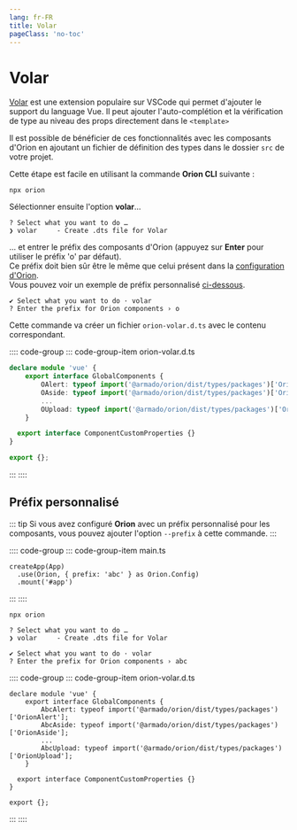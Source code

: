 ```yaml
---
lang: fr-FR
title: Volar
pageClass: 'no-toc'
---
```


# Volar

[Volar](https://marketplace.visualstudio.com/items?itemName=Vue.volar) est une extension populaire sur VSCode qui permet d'ajouter le support du language Vue.
Il peut ajouter l'auto-complétion et la vérification de type au niveau des props directement dans le `<template>`

Il est possible de bénéficier de ces fonctionnalités avec les composants d'Orion en ajoutant un fichier de définition des types dans le dossier `src` de votre projet.

Cette étape est facile en utilisant la commande **Orion CLI** suivante :

```sh:no-line-numbers
npx orion
```

Sélectionner ensuite l'option **volar**...

```:no-line-numbers{2}
? Select what you want to do …
❯ volar     - Create .dts file for Volar
```

... et entrer le préfix des composants d'Orion (appuyez sur **Enter** pour utiliser le préfix 'o' par défaut).\
Ce préfix doit bien sûr être le même que celui présent dans la [configuration d'Orion](quick-start.md#configuration-options).\
Vous pouvez voir un exemple de préfix personnalisé [ci-dessous](#prefix-personnalise).

```:no-line-numbers{2}
✔ Select what you want to do · volar
? Enter the prefix for Orion components › o
```

Cette commande va créer un fichier `orion-volar.d.ts` avec le contenu correspondant.

:::: code-group
::: code-group-item orion-volar.d.ts

```ts
declare module 'vue' {
	export interface GlobalComponents {
		OAlert: typeof import('@armado/orion/dist/types/packages')['OrionAlert'];
		OAside: typeof import('@armado/orion/dist/types/packages')['OrionAside'];
		...
		OUpload: typeof import('@armado/orion/dist/types/packages')['OrionUpload'];
	}

  export interface ComponentCustomProperties {}
}

export {};
```

:::
::::

## Préfix personnalisé

::: tip
Si vous avez configuré **Orion** avec un préfix personnalisé pour les composants, vous pouvez ajouter l'option `--prefix` à cette commande.
:::

:::: code-group
::: code-group-item main.ts

```ts{2}
createApp(App)
  .use(Orion, { prefix: 'abc' } as Orion.Config)
  .mount('#app')
```

:::
::::

```sh:no-line-numbers
npx orion
```

```:no-line-numbers{2}
? Select what you want to do …
❯ volar     - Create .dts file for Volar
```

```:no-line-numbers{2}
✔ Select what you want to do · volar
? Enter the prefix for Orion components › abc
```

:::: code-group
::: code-group-item orion-volar.d.ts

```ts{3,4,6}
declare module 'vue' {
	export interface GlobalComponents {
		AbcAlert: typeof import('@armado/orion/dist/types/packages')['OrionAlert'];
		AbcAside: typeof import('@armado/orion/dist/types/packages')['OrionAside'];
		...
		AbcUpload: typeof import('@armado/orion/dist/types/packages')['OrionUpload'];
	}

  export interface ComponentCustomProperties {}
}

export {};
```

:::
::::
